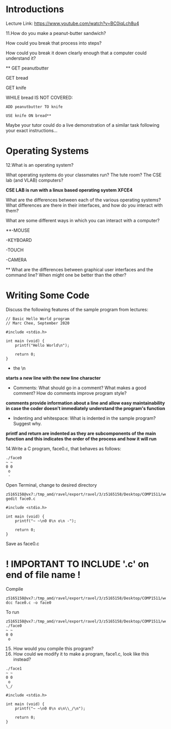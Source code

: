 # Introductions

Lecture Link:
https://www.youtube.com/watch?v=BC0iqLch8u4

11.How do you make a peanut-butter sandwich?



How could you break that process into steps?

How could you break it down clearly enough that a computer could understand it?

**
GET peanutbutter

GET bread

GET knife

WHILE bread IS NOT COVERED:

    ADD peanutbutter TO knife
    
    USE knife ON bread**

Maybe your tutor could do a live demonstration of a similar task following your exact instructions...
# Operating Systems

12.What is an operating system?

What operating systems do your classmates run? The tute room? The CSE lab (and VLAB) computers?

**CSE LAB is run with a linux based operating system XFCE4**

What are the differences between each of the various operating systems? What differences are there in their interfaces, and how do you interact with them?

What are some different ways in which you can interact with a computer?

**-MOUSE

-KEYBOARD

-TOUCH

-CAMERA

**
What are the differences between graphical user interfaces and the command line? When might one be better than the other?

# Writing Some Code

Discuss the following features of the sample program from lectures:
```
// Basic Hello World program
// Marc Chee, September 2020

#include <stdio.h>

int main (void) {
    printf("Hello World\n");
    
    return 0;
}
```
* the \n

**starts a new line with the new line character**

* Comments: What should go in a comment? What makes a good comment? How do comments improve program style?

**comments provide information about a line and allow easy maintainability in case the coder doesn't immediately understand the program's function**

* Indenting and whitespace: What is indented in the sample program? Suggest why. 

**printf and return are indented as they are subcomponents of the main function and this indicates the order of the process and how it will run**

14.Write a C program, face0.c, that behaves as follows:

```
./face0
~ ~
0 0
 o
 -
```

Open Terminal, change to desired directory
```
z5165158@vx7:/tmp_amd/ravel/export/ravel/3/z5165158/Desktop/COMP1511/week1$ gedit face0.c
```

```
#include <stdio.h>

int main (void) {
    printf("~ ~\n0 0\n o\n -");
    
    return 0;
}
```
Save as face0.c 
# ! IMPORTANT TO INCLUDE '.c' on end of file name !

Compile
```
z5165158@vx7:/tmp_amd/ravel/export/ravel/3/z5165158/Desktop/COMP1511/week1$ dcc face0.c -o face0
```

To run
```
z5165158@vx7:/tmp_amd/ravel/export/ravel/3/z5165158/Desktop/COMP1511/week1$ ./face0
~ ~
0 0
 o

```

15. How would you compile this program?
16. How could we modify it to make a program, face1.c, look like this instead?
```
./face1
~ ~
0 0
 o
\_/
```
```
#include <stdio.h>

int main (void) {
    printf("~ ~\n0 0\n o\n\\_/\n");
    
    return 0;
}
```
